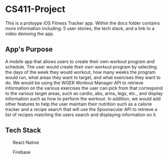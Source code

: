 # CS411-Project

This is a protoype iOS Fitness Tracker app. 
Within the docs folder contains more information including: 5 user stories, the tech stack, and a link to a video demoing the app.

## App's Purpose 
A mobile app that allows users to create their own workout program and schedule. The user would create their own workout program by selecting the days of the week they would workout, how many weeks the program would run, what areas they want to target, and what exercises they want to do. We would be using the WGER Workout Manager API to retrieve information on the various exercises the user can pick from that correspond to the various target areas, such as cardio, abs, arms, legs, etc., and display information such as how to perform the workout. In addition, we would add other features to help the user maintain their nutrition such as a calorie tracker and a recipe search that will use the Spoonacular API to retrieve a list of recipes matching the users search and displaying information on it.

## Tech Stack 
<ul>React Native </ul>
<ul>Firebase </ul>
